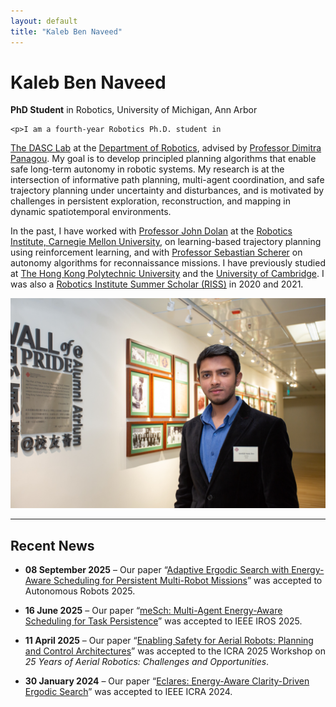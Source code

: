 ```yaml
---
layout: default
title: "Kaleb Ben Naveed"
---
```


<div class="about-container">
  <div class="bio-text">
    <h1><strong>Kaleb</strong> <span class="normal-weight">Ben Naveed</span></h1>
    <p><strong>PhD Student</strong> in Robotics, University of Michigan, Ann Arbor</p>

    <p>I am a fourth-year Robotics Ph.D. student in
  <a href="https://dasc-lab.github.io/" target="_blank">The DASC Lab</a>
  at the
  <a href="https://robotics.umich.edu/" target="_blank">Department of Robotics</a>,
  advised by
  <a href="https://websites.umich.edu/~dpanagou/" target="_blank">Professor Dimitra Panagou</a>. My goal is to develop principled planning algorithms that enable safe long-term autonomy in robotic systems. My research is at the intersection of informative path planning, multi-agent coordination, and safe trajectory planning under uncertainty and disturbances, and is motivated by challenges in persistent exploration, reconstruction, and mapping in dynamic spatiotemporal environments. </p>

<p>
  In the past, I have worked with 
  <a href="https://www.ri.cmu.edu/ri-faculty/john-m-dolan/" target="_blank">Professor John Dolan</a>
  at the 
  <a href="https://www.ri.cmu.edu/" target="_blank">Robotics Institute, Carnegie Mellon University</a>,
  on learning-based trajectory planning using reinforcement learning, and with 
  <a href="https://www.ri.cmu.edu/ri-faculty/sebastian-scherer/" target="_blank">Professor Sebastian Scherer</a>
  on autonomy algorithms for reconnaissance missions. I have previously studied at 
  <a href="https://www.polyu.edu.hk/en/" target="_blank">The Hong Kong Polytechnic University</a>
   and the 
  <a href="https://www.pem.cam.ac.uk/" target="_blank">University of Cambridge</a>. I was also a 
  <a href="https://riss.ri.cmu.edu/" target="_blank">Robotics Institute Summer Scholar (RISS)</a> in 2020 and 2021.
</p>
  </div>

  <div class="bio-photo">
    <img src="/assets/profile2.jpg" alt="Kaleb Ben Naveed">
    <!-- <p class="caption">Kaleb, 2025</p> -->
  </div>
</div>

---

## Recent News

- **08 September 2025** – Our paper “[Adaptive Ergodic Search with Energy-Aware Scheduling for Persistent Multi-Robot Missions](https://arxiv.org/abs/2505.11663)” was accepted to Autonomous Robots 2025.

- **16 June 2025** – Our paper “[meSch: Multi-Agent Energy-Aware Scheduling for Task Persistence](https://arxiv.org/abs/2406.04560)” was accepted to IEEE IROS 2025.

- **11 April 2025** – Our paper “[Enabling Safety for Aerial Robots: Planning and Control Architectures](https://arxiv.org/abs/2504.08601)” was accepted to the ICRA 2025 Workshop on *25 Years of Aerial Robotics: Challenges and Opportunities*.

- **30 January 2024** – Our paper “[Eclares: Energy-Aware Clarity-Driven Ergodic Search](https://ieeexplore.ieee.org/abstract/document/10611286)” was accepted to IEEE ICRA 2024.


